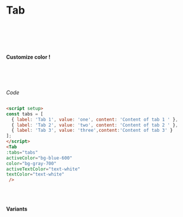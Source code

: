 
<script setup>
const tabs = [
  { label: 'Tab 1', value: 1, content: 'Content of tab 1' },
  { label: 'Tab 2', value: 2, content: 'Content of tab 2' },
  { label: 'Tab 3', value: 3, content: 'Content of tab 3' }
  
];
const tabsVariants = [
  { label: 'Tab 1', value: 1, content: null },
  { label: 'Tab 2', value: 2, content: null },
  { label: 'Tab 3', value: 3, content: null }
];
</script>



#  Tab
<Br/>
<Br/>

<div class="  p-6 rounded-lg shadow-inner  flex justify-center items-center ">
  <Tab :tabs="tabs"  color="bg-gray-100" />
</div>

<Br/>
<Br/>

**Customize  color !**
<Br/>
<Br/>

<div class="grid grid-cols-2 gap-4">
   
   <div class="  p-4 rounded-lg shadow-inner  flex justify-center items-center">
        <Tab :tabs="tabs" activeColor="bg-blue-600" color="bg-gray-700" activeTextColor="text-white" textColor="text-white" />
    </div>
    <div class="  p-4 rounded-lg shadow-inner  flex justify-center items-center">
        <Tab :tabs="tabs" activeColor="bg-rose-600" color="bg-gray-200" activeTextColor="text-white" textColor="text-black" />
    </div>


</div>

<br/>
<br/>

*Code*

```md

<script setup>
const tabs = [
  { label: 'Tab 1', value: 'one', content: 'Content of tab 1 ' },
  { label: 'Tab 2', value: 'two', content: 'Content of tab 2 ' },
  { label: 'Tab 3', value: 'three',content:'Content of tab 3' }
];
</script>
<Tab 
:tabs="tabs" 
activeColor="bg-blue-600"
color="bg-gray-700"
activeTextColor="text-white" 
textColor="text-white"
 />
```
<br/>
<br/>

**Variants**

<br/>
<br/>

<div class="grid grid-cols-2 gap-4">
   
   <div class="  p-4 rounded-lg shadow-inner  flex justify-center items-center">
        <Tab :tabs="tabsVariants" variant="bordered"/>
    </div>
    <div class="  p-4 rounded-lg shadow-inner  flex justify-center items-center">
        <Tab :tabs="tabsVariants" variant="underline" activeTextColor="text-blue-500" />
    </div>
    </div>
